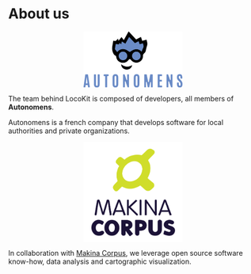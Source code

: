# About us

![Autonomens logo](/autonomens.png)

The team behind LocoKit is composed of developers,
all members of **Autonomens**.



Autonomens is a french company that develops software
for local authorities and private organizations.

![Makina Corpus logo](/makina.svg)

In collaboration with [Makina Corpus](https://makina-corpus.com/),
we leverage open source software know-how,
data analysis and cartographic visualization.


<style scoped>
img {
	width: 200px;
	display: block;
	margin: auto;
}
</style>
